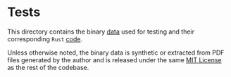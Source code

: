 # Tests

This directory contains the binary [data](data) used for testing and their corresponding <code>Rust</code> [code](code).

Unless otherwise noted, the binary data is synthetic or extracted from PDF files generated by the author and is released under the same [MIT License](../LICENSE.txt) as the rest of the codebase.
